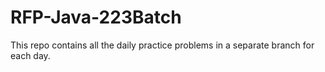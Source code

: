 # RFP-Java-223Batch
This repo contains all the daily practice problems in a separate branch for each day. 
